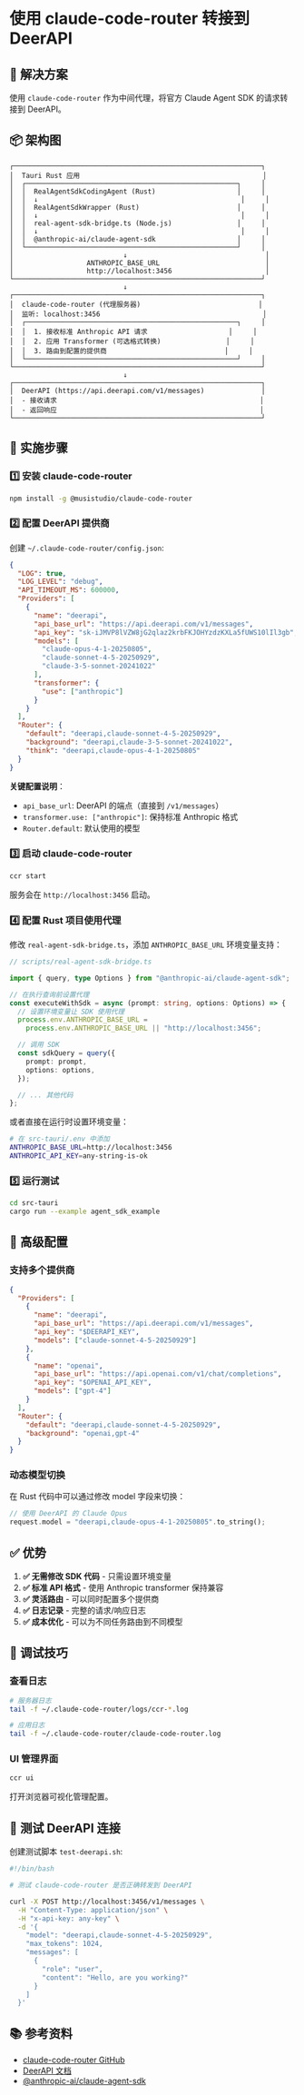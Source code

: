 # 使用 claude-code-router 转接到 DeerAPI

## 🎯 解决方案

使用 `claude-code-router` 作为中间代理，将官方 Claude Agent SDK 的请求转接到 DeerAPI。

## 📦 架构图

```
┌─────────────────────────────────────────────────────────────┐
│  Tauri Rust 应用                                             │
│  ┌────────────────────────────────────────────────────┐     │
│  │  RealAgentSdkCodingAgent (Rust)                    │     │
│  │  ↓                                                  │     │
│  │  RealAgentSdkWrapper (Rust)                        │     │
│  │  ↓                                                  │     │
│  │  real-agent-sdk-bridge.ts (Node.js)                │     │
│  │  ↓                                                  │     │
│  │  @anthropic-ai/claude-agent-sdk                    │     │
│  └────────────────────────────────────────────────────┘     │
│                           ↓                                  │
│                  ANTHROPIC_BASE_URL                          │
│                  http://localhost:3456                       │
└─────────────────────────────────────────────────────────────┘
                            ↓
┌─────────────────────────────────────────────────────────────┐
│  claude-code-router (代理服务器)                             │
│  监听: localhost:3456                                        │
│  ┌────────────────────────────────────────────────────┐     │
│  │  1. 接收标准 Anthropic API 请求                    │     │
│  │  2. 应用 Transformer (可选格式转换)                │     │
│  │  3. 路由到配置的提供商                             │     │
│  └────────────────────────────────────────────────────┘     │
└─────────────────────────────────────────────────────────────┘
                            ↓
┌─────────────────────────────────────────────────────────────┐
│  DeerAPI (https://api.deerapi.com/v1/messages)              │
│  - 接收请求                                                  │
│  - 返回响应                                                  │
└─────────────────────────────────────────────────────────────┘
```

## 🚀 实施步骤

### 1️⃣ 安装 claude-code-router

```bash
npm install -g @musistudio/claude-code-router
```

### 2️⃣ 配置 DeerAPI 提供商

创建 `~/.claude-code-router/config.json`:

```json
{
  "LOG": true,
  "LOG_LEVEL": "debug",
  "API_TIMEOUT_MS": 600000,
  "Providers": [
    {
      "name": "deerapi",
      "api_base_url": "https://api.deerapi.com/v1/messages",
      "api_key": "sk-iJMVP8lVZW8jG2qlaz2krbFKJOHYzdzKXLa5fUWS10lIl3gb",
      "models": [
        "claude-opus-4-1-20250805",
        "claude-sonnet-4-5-20250929",
        "claude-3-5-sonnet-20241022"
      ],
      "transformer": {
        "use": ["anthropic"]
      }
    }
  ],
  "Router": {
    "default": "deerapi,claude-sonnet-4-5-20250929",
    "background": "deerapi,claude-3-5-sonnet-20241022",
    "think": "deerapi,claude-opus-4-1-20250805"
  }
}
```

**关键配置说明**：

- `api_base_url`: DeerAPI 的端点（直接到 `/v1/messages`）
- `transformer.use: ["anthropic"]`: 保持标准 Anthropic 格式
- `Router.default`: 默认使用的模型

### 3️⃣ 启动 claude-code-router

```bash
ccr start
```

服务会在 `http://localhost:3456` 启动。

### 4️⃣ 配置 Rust 项目使用代理

修改 `real-agent-sdk-bridge.ts`，添加 `ANTHROPIC_BASE_URL` 环境变量支持：

```typescript
// scripts/real-agent-sdk-bridge.ts

import { query, type Options } from "@anthropic-ai/claude-agent-sdk";

// 在执行查询前设置代理
const executeWithSdk = async (prompt: string, options: Options) => {
  // 设置环境变量让 SDK 使用代理
  process.env.ANTHROPIC_BASE_URL =
    process.env.ANTHROPIC_BASE_URL || "http://localhost:3456";

  // 调用 SDK
  const sdkQuery = query({
    prompt: prompt,
    options: options,
  });

  // ... 其他代码
};
```

或者直接在运行时设置环境变量：

```bash
# 在 src-tauri/.env 中添加
ANTHROPIC_BASE_URL=http://localhost:3456
ANTHROPIC_API_KEY=any-string-is-ok
```

### 5️⃣ 运行测试

```bash
cd src-tauri
cargo run --example agent_sdk_example
```

## 🎨 高级配置

### 支持多个提供商

```json
{
  "Providers": [
    {
      "name": "deerapi",
      "api_base_url": "https://api.deerapi.com/v1/messages",
      "api_key": "$DEERAPI_KEY",
      "models": ["claude-sonnet-4-5-20250929"]
    },
    {
      "name": "openai",
      "api_base_url": "https://api.openai.com/v1/chat/completions",
      "api_key": "$OPENAI_API_KEY",
      "models": ["gpt-4"]
    }
  ],
  "Router": {
    "default": "deerapi,claude-sonnet-4-5-20250929",
    "background": "openai,gpt-4"
  }
}
```

### 动态模型切换

在 Rust 代码中可以通过修改 model 字段来切换：

```rust
// 使用 DeerAPI 的 Claude Opus
request.model = "deerapi,claude-opus-4-1-20250805".to_string();
```

## ✅ 优势

1. **✅ 无需修改 SDK 代码** - 只需设置环境变量
2. **✅ 标准 API 格式** - 使用 Anthropic transformer 保持兼容
3. **✅ 灵活路由** - 可以同时配置多个提供商
4. **✅ 日志记录** - 完整的请求/响应日志
5. **✅ 成本优化** - 可以为不同任务路由到不同模型

## 🔧 调试技巧

### 查看日志

```bash
# 服务器日志
tail -f ~/.claude-code-router/logs/ccr-*.log

# 应用日志
tail -f ~/.claude-code-router/claude-code-router.log
```

### UI 管理界面

```bash
ccr ui
```

打开浏览器可视化管理配置。

## 🎯 测试 DeerAPI 连接

创建测试脚本 `test-deerapi.sh`:

```bash
#!/bin/bash

# 测试 claude-code-router 是否正确转发到 DeerAPI

curl -X POST http://localhost:3456/v1/messages \
  -H "Content-Type: application/json" \
  -H "x-api-key: any-key" \
  -d '{
    "model": "deerapi,claude-sonnet-4-5-20250929",
    "max_tokens": 1024,
    "messages": [
      {
        "role": "user",
        "content": "Hello, are you working?"
      }
    ]
  }'
```

## 📚 参考资料

- [claude-code-router GitHub](https://github.com/musistudio/claude-code-router)
- [DeerAPI 文档](https://api.deerapi.com/docs)
- [@anthropic-ai/claude-agent-sdk](https://www.npmjs.com/package/@anthropic-ai/claude-agent-sdk)
